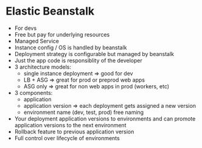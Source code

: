 # Elastic Beanstalk

* For devs
* Free but pay for underlying resources
* Managed Service
* Instance config / OS is handled by beanstalk
* Deployment strategy is configurable but managed by beanstalk
* Just the app code is responsiblity of the developer
* 3 architecture models:
  * single instance deployment => good for dev
  * LB + ASG => great for prod or preprod web apps
  * ASG only => great for non web apps in prod (workers, etc)
* 3 components:
  * application
  * application version => each deployment gets assigned a new version
  * environment name (dev, test, prod) free naming
* Your deployment application versions to environments and can promote application versions to the next environment
* Rollback feature to previous application version
* Full control over lifecycle of environments
